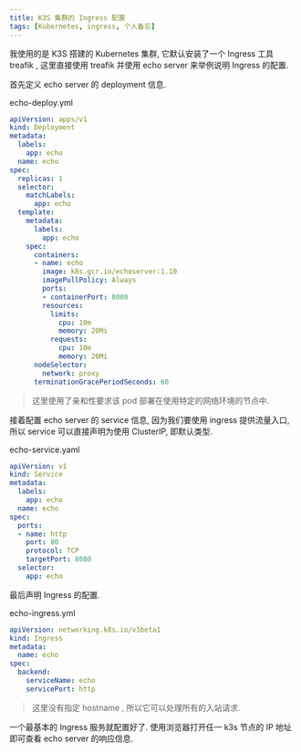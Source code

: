 ```yaml
---
title: K3S 集群的 Ingress 配置
tags: [Kubernetes, ingress, 个人备忘]
---
```


我使用的是 K3S 搭建的 Kubernetes 集群, 它默认安装了一个 Ingress 工具 treafik , 这里直接使用 treafik 并使用 echo server 来举例说明 Ingress 的配置.

首先定义 echo server 的 deployment 信息.

<!-- more -->

echo-deploy.yml

```yaml
apiVersion: apps/v1
kind: Deployment
metadata:
  labels:
    app: echo
  name: echo
spec:
  replicas: 1
  selector:
    matchLabels:
      app: echo
  template:
    metadata:
      labels:
        app: echo
    spec:
      containers:
      - name: echo
        image: k8s.gcr.io/echoserver:1.10
        imagePullPolicy: Always
        ports:
        - containerPort: 8080
        resources:
          limits:
            cpu: 10m
            memory: 20Mi
          requests:
            cpu: 10m
            memory: 20Mi
      nodeSelector:
        network: proxy
      terminationGracePeriodSeconds: 60
```

> 这里使用了亲和性要求该 pod 部署在使用特定的网络环境的节点中.

接着配置 echo server 的 service 信息, 因为我们要使用 ingress 提供流量入口, 所以 service 可以直接声明为使用 ClusterIP, 即默认类型.

echo-service.yaml

```yaml
apiVersion: v1
kind: Service
metadata:
  labels:
    app: echo
  name: echo
spec:
  ports:
  - name: http
    port: 80
    protocol: TCP
    targetPort: 8080
  selector:
    app: echo
```

最后声明 Ingress 的配置.

echo-ingress.yml

```yaml
apiVersion: networking.k8s.io/v1beta1
kind: Ingress
metadata:
  name: echo
spec:
  backend:
    serviceName: echo
    servicePort: http
```

> 这里没有指定 hostname , 所以它可以处理所有的入站请求.

一个最基本的 Ingress 服务就配置好了. 使用浏览器打开任一 k3s 节点的 IP 地址即可查看 echo server 的响应信息.